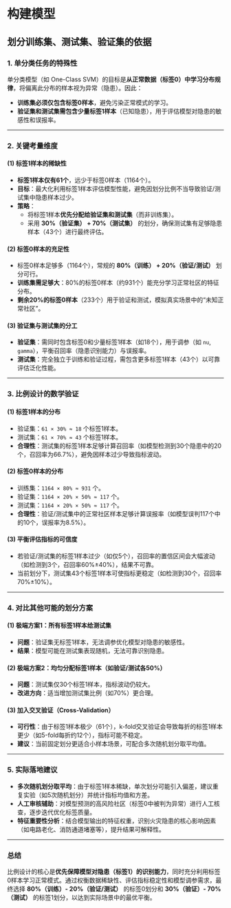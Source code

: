 # 构建模型

## 划分训练集、测试集、验证集的依据

### **1. 单分类任务的特殊性**
单分类模型（如 One-Class SVM）的目标是**从正常数据（标签0）中学习分布规律**，将偏离此分布的样本视为异常（隐患）。因此：
- **训练集必须仅包含标签0样本**，避免污染正常模式的学习。
- **验证集和测试集需包含少量标签1样本**（已知隐患），用于评估模型对隐患的敏感性和误报率。

---

### **2. 关键考量维度**
#### **(1) 标签1样本的稀缺性**
- **标签1样本仅有61个**，远少于标签0样本（1164个）。
- **目标**：最大化利用标签1样本评估模型性能，避免因划分比例不当导致验证/测试集中隐患样本过少。
- **策略**：
  - 将标签1样本**优先分配给验证集和测试集**（而非训练集）。
  - 采用 **30%（验证集） + 70%（测试集）** 的划分，确保测试集有足够隐患样本（43个）进行最终评估。

#### **(2) 标签0样本的充足性**
- 标签0样本足够多（1164个），常规的 **80%（训练） + 20%（验证/测试）** 划分可行。
- **训练集需足够大**：80%的标签0样本（约931个）能充分学习正常社区的特征分布。
- **剩余20%的标签0样本**（233个）用于验证和测试，模拟真实场景中的“未知正常社区”。

#### **(3) 验证集与测试集的分工**
- **验证集**：需同时包含标签0和少量标签1样本（如18个），用于调参（如 `nu`, `gamma`），平衡召回率（隐患识别能力）与误报率。
- **测试集**：完全独立于训练和验证过程，需包含更多标签1样本（43个）以可靠评估泛化性能。

---

### **3. 比例设计的数学验证**
#### **(1) 标签1样本的分布**
- 验证集：`61 × 30% ≈ 18` 个标签1样本。
- 测试集：`61 × 70% ≈ 43` 个标签1样本。
- **合理性**：测试集的标签1样本足够计算召回率（如模型检测到30个隐患中的20个，召回率为66.7%），避免因样本过少导致指标波动。

#### **(2) 标签0样本的分布**
- 训练集：`1164 × 80% ≈ 931` 个。
- 验证集：`1164 × 20% × 50% ≈ 117` 个。
- 测试集：`1164 × 20% × 50% ≈ 117` 个。
- **合理性**：验证/测试集中的正常社区样本足够计算误报率（如模型误判117个中的10个，误报率为8.5%）。

#### **(3) 平衡评估指标的可信度**
- 若验证/测试集的标签1样本过少（如仅5个），召回率的置信区间会大幅波动（如检测到3个，召回率60%±40%），结果不可靠。
- 当前划分下，测试集43个标签1样本可使指标更稳定（如检测到30个，召回率70%±10%）。

---

### **4. 对比其他可能的划分方案**
#### **(1) 极端方案1：所有标签1样本给测试集**
- **问题**：验证集无标签1样本，无法调参优化模型对隐患的敏感性。
- **结果**：模型可能在测试集表现随机，无法可靠识别隐患。

#### **(2) 极端方案2：均匀分配标签1样本（如验证/测试各50%）**
- **问题**：测试集仅30个标签1样本，指标波动仍较大。
- **改进方向**：适当增加测试集比例（如70%）更合理。

#### **(3) 加入交叉验证（Cross-Validation）**
- **可行性**：由于标签1样本极少（61个），k-fold交叉验证会导致每折的标签1样本更少（如5-fold每折约12个），指标可能不稳定。
- **建议**：当前固定划分更适合小样本场景，可配合多次随机划分取平均值。

---

### **5. 实际落地建议**
- **多次随机划分取平均**：由于标签1样本稀缺，单次划分可能引入偏差，建议重复实验（如5次随机划分）并统计指标均值和方差。
- **人工审核辅助**：对模型预测的高风险社区（标签0中被判为异常）进行人工核查，逐步迭代优化标签质量。
- **特征重要性分析**：结合模型输出的特征权重，识别火灾隐患的核心影响因素（如电路老化、消防通道堵塞等），提升结果可解释性。

---

### **总结**
比例设计的核心是**优先保障模型对隐患（标签1）的识别能力**，同时充分利用标签0样本学习正常模式。通过权衡数据稀缺性、评估指标稳定性和模型调参需求，最终选择 **80%（训练）- 20%（验证/测试）** 的标签0划分和 **30%（验证）- 70%（测试）** 的标签1划分，以达到实际场景中的最优平衡。
